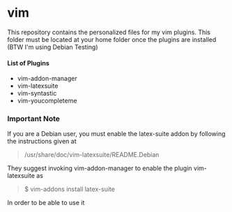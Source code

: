 # vim  

This repository contains the personalized files for my vim plugins. This folder must be located at your home folder once the plugins are installed  
(BTW I'm using Debian Testing)

#### List of Plugins  
 * vim-addon-manager
 * vim-latexsuite   
 * vim-syntastic    
 * vim-youcompleteme

### Important Note
If you are a Debian user, you must enable the latex-suite addon by following the instructions given at  
 
 > /usr/share/doc/vim-latexsuite/README.Debian  

They suggest invoking vim-addon-manager to enable the plugin vim-latexsuite as

 > $ vim-addons install latex-suite  

In order to be able to use it
